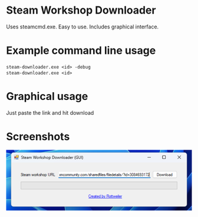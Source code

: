 # Steam Workshop Downloader
Uses steamcmd.exe. Easy to use. Includes graphical interface.

# Example command line usage
```
steam-downloader.exe <id> -debug
steam-downloader.exe <id>
```

# Graphical usage
Just paste the link and hit download

# Screenshots
![image](Untitled.png)